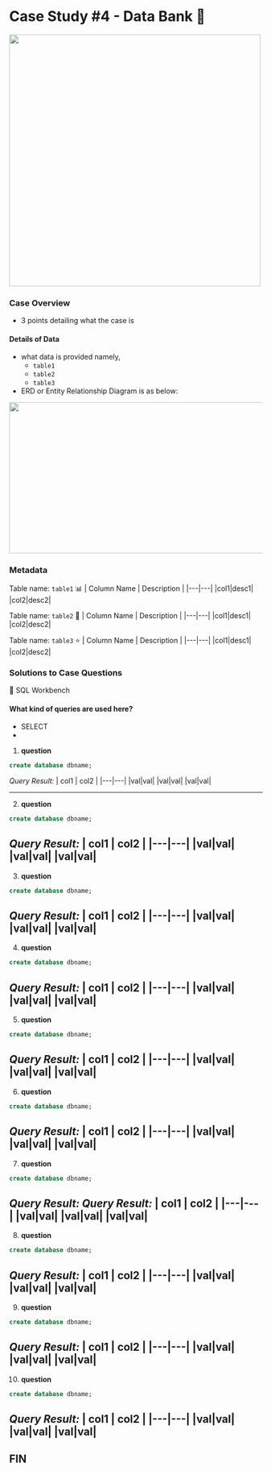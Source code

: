 #  Case Study #4 - Data Bank 🏦

<img src="link" width="500" height="500" />

### Case Overview
* 3 points detailing what the case is

#### Details of Data
* what data is provided namely,
    - `table1`
    - `table2`
    - `table3`
* ERD or Entity Relationship Diagram is as below:

<img src="link" width="600" height="300" />

### Metadata

Table name: `table1` 📊
| Column Name | Description | 
|---|---|
|col1|desc1|
|col2|desc2|



Table name: `table2` 📝
| Column Name | Description | 
|---|---|
|col1|desc1|
|col2|desc2|

Table name: `table3` :star:
| Column Name | Description | 
|---|---|
|col1|desc1|
|col2|desc2|

### Solutions to Case Questions
🧰 SQL Workbench

#### What kind of queries are used here?
- SELECT
- 

1. **question**
```sql
create database dbname;
```
*Query Result:*
| col1 | col2 |
|---|---|
|val|val|
|val|val|
|val|val|

---

2. **question**
```sql
create database dbname;
```
*Query Result:*
| col1 | col2 |
|---|---|
|val|val|
|val|val|
|val|val|
---

3. **question**
```sql
create database dbname;
```
*Query Result:*
| col1 | col2 |
|---|---|
|val|val|
|val|val|
|val|val|
---

4. **question**
```sql
create database dbname;
```
*Query Result:*
| col1 | col2 |
|---|---|
|val|val|
|val|val|
|val|val|
---

5. **question**
```sql
create database dbname;
```
*Query Result:*
| col1 | col2 |
|---|---|
|val|val|
|val|val|
|val|val|
---

6. **question**
```sql
create database dbname;
```
*Query Result:*
| col1 | col2 |
|---|---|
|val|val|
|val|val|
|val|val|
---
7. **question**
```sql
create database dbname;
```
*Query Result:*
*Query Result:*
| col1 | col2 |
|---|---|
|val|val|
|val|val|
|val|val|
---

8. **question**
```sql
create database dbname;
```
*Query Result:*
| col1 | col2 |
|---|---|
|val|val|
|val|val|
|val|val|
---

9. **question**
```sql
create database dbname;
```
*Query Result:*
| col1 | col2 |
|---|---|
|val|val|
|val|val|
|val|val|
---

10. **question**
```sql
create database dbname;
```
*Query Result:*
| col1 | col2 |
|---|---|
|val|val|
|val|val|
|val|val|
---

## FIN
